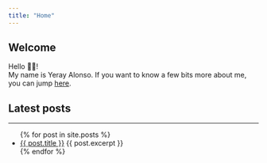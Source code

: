 ```yaml
---
title: "Home"
---
```


## Welcome

Hello 👋🏼!  
My name is Yeray Alonso. If you want to know a few bits more about me, you can jump [here](about.md).

## Latest posts

<hr>

<ul>
  {% for post in site.posts %}
    <li>
      <a href="{{ post.url }}">{{ post.title }}</a>
      {{ post.excerpt }}
    </li>
  {% endfor %}
</ul>
